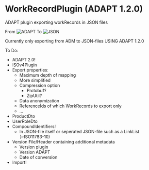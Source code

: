 # WorkRecordPlugin (ADAPT 1.2.0)
ADAPT plugin exporting workRecords in JSON files


From
![ADAPT](https://i.imgur.com/1HWzEz6.png)
To
![JSON](https://i.imgur.com/PV0eZhR.png)

Currently only exporting from ADM to JSON-files USING ADAPT 1.2.0

To Do:
- ADAPT 2.0!
- ISOv4Plugin
- Export properties:
  - Maximum depth of mapping  
  - More simplified  
  - Compression option
    - Protobuf?
    - ZipUtil?
  - Data anonymization
  - ReferenceIds of which WorkRecords to export only
  - ...  
- ProductDto
- UserRoleDto
- CompoundIdentifiers!
  - In JSON-file itself or seperated JSON-file such as a LinkList (~ISO11783-10)
- Version File/Header containing additional metadata 
  - Version plugin
  - Version ADAPT
  - Date of conversion
- Import!

  
